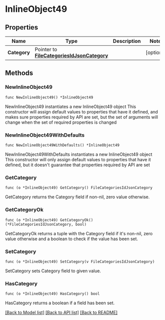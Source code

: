 # InlineObject49

## Properties

Name | Type | Description | Notes
------------ | ------------- | ------------- | -------------
**Category** | Pointer to [**FileCategoriesIdJsonCategory**](FileCategoriesIdJsonCategory.md) |  | [optional] 

## Methods

### NewInlineObject49

`func NewInlineObject49() *InlineObject49`

NewInlineObject49 instantiates a new InlineObject49 object
This constructor will assign default values to properties that have it defined,
and makes sure properties required by API are set, but the set of arguments
will change when the set of required properties is changed

### NewInlineObject49WithDefaults

`func NewInlineObject49WithDefaults() *InlineObject49`

NewInlineObject49WithDefaults instantiates a new InlineObject49 object
This constructor will only assign default values to properties that have it defined,
but it doesn't guarantee that properties required by API are set

### GetCategory

`func (o *InlineObject49) GetCategory() FileCategoriesIdJsonCategory`

GetCategory returns the Category field if non-nil, zero value otherwise.

### GetCategoryOk

`func (o *InlineObject49) GetCategoryOk() (*FileCategoriesIdJsonCategory, bool)`

GetCategoryOk returns a tuple with the Category field if it's non-nil, zero value otherwise
and a boolean to check if the value has been set.

### SetCategory

`func (o *InlineObject49) SetCategory(v FileCategoriesIdJsonCategory)`

SetCategory sets Category field to given value.

### HasCategory

`func (o *InlineObject49) HasCategory() bool`

HasCategory returns a boolean if a field has been set.


[[Back to Model list]](../README.md#documentation-for-models) [[Back to API list]](../README.md#documentation-for-api-endpoints) [[Back to README]](../README.md)


